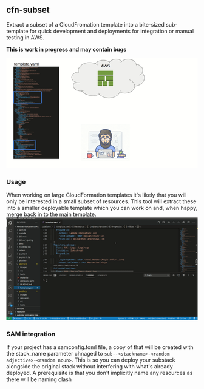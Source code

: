 ## cfn-subset

Extract a subset of a CloudFromation template into a bite-sized sub-template for quick development and deployments for integration or manual testing in AWS.

**This is work in progress and may contain bugs**

![flow](https://raw.githubusercontent.com/mhlabs/cfn-subset/main/images/flow.gif)

### Usage
When working on large CloudFormation templates it's likely that you will only be interested in a small subset of resources. This tool will extract these into a smaller deployable template which you can work on and, when happy, merge back in to the main template.
![demo](https://raw.githubusercontent.com/mhlabs/cfn-subset/main/images/cfn-subset.gif)

### SAM integration
If your project has a samconfig.toml file, a copy of that will be created with the stack_name parameter chnaged to `sub--<stackname>-<random adjective>-<random noun>`. This is so you can deploy your substack alongside the original stack without interfering with what's already deployed. A prerequisite is that you don't implicitly name any resources as there will be naming clash
